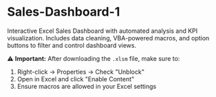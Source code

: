 # Sales-Dashboard-1
Interactive Excel Sales Dashboard with automated analysis and KPI visualization. Includes data cleaning, VBA-powered macros, and option buttons to filter and control dashboard views.

⚠️ **Important:** After downloading the `.xlsm` file, make sure to:

1. Right-click → Properties → Check "Unblock"
2. Open in Excel and click "Enable Content"
3. Ensure macros are allowed in your Excel settings
